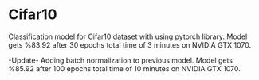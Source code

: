 # Cifar10
Classification model for Cifar10 dataset with using pytorch library. Model gets %83.92 after 30 epochs total time of 3 minutes on NVIDIA GTX 1070.

-Update-
Adding batch normalization to previous model.  Model gets %85.92 after 100 epochs total time of 10 minutes on NVIDIA GTX 1070.
